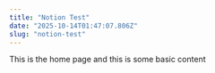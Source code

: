 ```yaml
---
title: "Notion Test"
date: "2025-10-14T01:47:07.806Z"
slug: "notion-test"
---
```



This is the home page and this is some basic content

